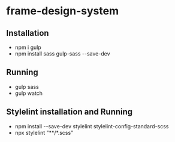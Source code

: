 # frame-design-system

## Installation
- npm i gulp
- npm install sass gulp-sass --save-dev

## Running
- gulp sass
- gulp watch

## Stylelint installation and Running
- npm install --save-dev stylelint stylelint-config-standard-scss
- npx stylelint "**/*.scss"
